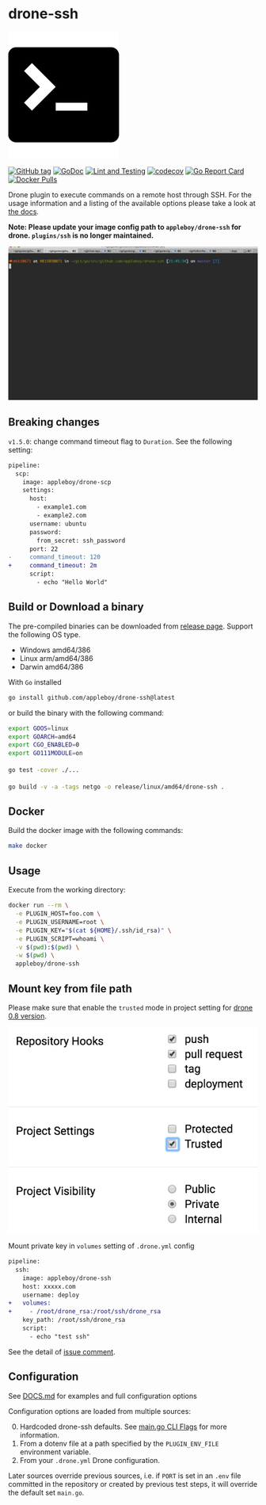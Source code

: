 # drone-ssh

![sshlog](images/ssh.png)

[![GitHub tag](https://img.shields.io/github/tag/appleboy/drone-ssh.svg)](https://github.com/appleboy/drone-ssh/releases)
[![GoDoc](https://godoc.org/github.com/appleboy/drone-ssh?status.svg)](https://godoc.org/github.com/appleboy/drone-ssh)
[![Lint and Testing](https://github.com/appleboy/drone-ssh/actions/workflows/lint.yml/badge.svg)](https://github.com/appleboy/drone-ssh/actions/workflows/lint.yml)
[![codecov](https://codecov.io/gh/appleboy/drone-ssh/branch/master/graph/badge.svg)](https://codecov.io/gh/appleboy/drone-ssh)
[![Go Report Card](https://goreportcard.com/badge/github.com/appleboy/drone-ssh)](https://goreportcard.com/report/github.com/appleboy/drone-ssh)
[![Docker Pulls](https://img.shields.io/docker/pulls/appleboy/drone-ssh.svg)](https://hub.docker.com/r/appleboy/drone-ssh/)

Drone plugin to execute commands on a remote host through SSH. For the usage
information and a listing of the available options please take a look at [the docs](http://plugins.drone.io/appleboy/drone-ssh/).

**Note: Please update your image config path to `appleboy/drone-ssh` for drone. `plugins/ssh` is no longer maintained.**

![demo](./images/demo2017.05.10.gif)

## Breaking changes

`v1.5.0`: change command timeout flag to `Duration`. See the following setting:

```diff
pipeline:
  scp:
    image: appleboy/drone-scp
    settings:
      host:
        - example1.com
        - example2.com
      username: ubuntu
      password:
        from_secret: ssh_password
      port: 22
-     command_timeout: 120
+     command_timeout: 2m
      script:
        - echo "Hello World"
```

## Build or Download a binary

The pre-compiled binaries can be downloaded from [release page](https://github.com/appleboy/drone-ssh/releases). Support the following OS type.

* Windows amd64/386
* Linux arm/amd64/386
* Darwin amd64/386

With `Go` installed

```sh
go install github.com/appleboy/drone-ssh@latest
```

or build the binary with the following command:

```sh
export GOOS=linux
export GOARCH=amd64
export CGO_ENABLED=0
export GO111MODULE=on

go test -cover ./...

go build -v -a -tags netgo -o release/linux/amd64/drone-ssh .
```

## Docker

Build the docker image with the following commands:

```sh
make docker
```

## Usage

Execute from the working directory:

```sh
docker run --rm \
  -e PLUGIN_HOST=foo.com \
  -e PLUGIN_USERNAME=root \
  -e PLUGIN_KEY="$(cat ${HOME}/.ssh/id_rsa)" \
  -e PLUGIN_SCRIPT=whoami \
  -v $(pwd):$(pwd) \
  -w $(pwd) \
  appleboy/drone-ssh
```

## Mount key from file path

Please make sure that enable the `trusted` mode in project setting for [drone 0.8 version](https://0-8-0.docs.drone.io/).

![trusted mode](./images/trust.png)

Mount private key in `volumes` setting of `.drone.yml` config

```diff
pipeline:
  ssh:
    image: appleboy/drone-ssh
    host: xxxxx.com
    username: deploy
+   volumes:
+     - /root/drone_rsa:/root/ssh/drone_rsa
    key_path: /root/ssh/drone_rsa
    script:
      - echo "test ssh"
```

See the detail of [issue comment](https://github.com/appleboy/drone-ssh/issues/51#issuecomment-336732928).

## Configuration

See [DOCS.md](./DOCS.md) for examples and full configuration options

Configuration options are loaded from multiple sources:

0. Hardcoded drone-ssh defaults.  See [main.go CLI Flags](https://github.com/appleboy/drone-ssh/blob/6d9d6acc6aef1f9166118c6ba8bd214d3a582bdb/main.go#L39) for more information.
1. From a dotenv file at a path specified by the `PLUGIN_ENV_FILE` environment variable.
2. From your `.drone.yml` Drone configuration.

Later sources override previous sources, i.e. if `PORT` is set in an `.env` file committed in the repository or created by previous test steps, it will override the default set `main.go`.
